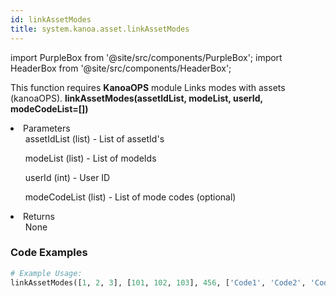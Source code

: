 ```yaml
---
id: linkAssetModes
title: system.kanoa.asset.linkAssetModes
---
```


import PurpleBox from '@site/src/components/PurpleBox';
import HeaderBox from '@site/src/components/HeaderBox';

<PurpleBox>This function requires <b>KanoaOPS</b> module</PurpleBox>
<HeaderBox header="Description">Links modes with assets (kanoaOPS).</HeaderBox>
<HeaderBox header="Syntax">
    <b>linkAssetModes(assetIdList, modeList, userId, modeCodeList=[])</b>
    <li> Parameters <br />
        <ul>assetIdList (list) - List of assetId's</ul>
        <ul>modeList (list) - List of modeIds</ul>
        <ul>userId (int) - User ID</ul>
        <ul>modeCodeList (list) - List of mode codes (optional)</ul>
    </li>
    <li> Returns <br />
        <ul>None</ul>
    </li>
</HeaderBox>

### Code Examples

```python
# Example Usage:
linkAssetModes([1, 2, 3], [101, 102, 103], 456, ['Code1', 'Code2', 'Code3'])

